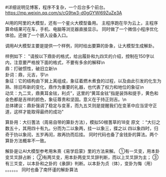 #详细说明见博客，程序不复杂，一个后台多个前台。
https://mp.weixin.qq.com/s/cG9tw3-d0gGYWl69ZuZe3A

AI用的阿里的大模型，还有一个星火大模型备用。
主程序跑在华为云上，主程序算命结果可在车，手机、电脑等浏览器直接显示。
同时做了一个微信小程序优化体验。还做了一个嵌入设备入口。

调用AI大模型主要是提供一个样例，同时给出要算的卦象，让大模型生成解卦。

样例如下：
"请按以下鼎卦的格式，给出履卦和九四爻的介绍，控制在150字以内，注意要严格按下面的格式，不要有多余的解释\n\
        鼎：打破惯性，破旧立新\n\
        卦词：鼎，元吉，亨\n\
        象征：它的结构由下巽上离组成，象征着燃木煮食的过程，以及由此引发的化生为熟、除旧布新的变化，鼎作为重要的礼器，也代表了权力和地位的象征\n\
        动爻：九二爻，鼎黄耳金铉，利贞”，这里的“黄耳金铉”指是装饰和提手，黄色和金色都是吉祥的颜色，象征尊贵和坚固。意义在于持正则吉。\n\
        总体建议：鼎卦强调了稳定与变革，而九五爻则是提醒我们在变革中应当坚守正道，这样才能取得最终的成功"

算卦用：大衍蓍法（周易自带的算卦方法），模拟50根蓍草的18变
原文 ：“大衍之数五十，其用四十有九。分而为二以象两，挂一以象三，揲之以 四以象四时，归奇于扐以象闰，五岁再闰，故再扐而后挂。
同时代码也备了金钱卦的算法。两个算卦方法概率不一致。

解卦是让AI大模型参考用朱熹《易学启蒙》里的方法来解。
①有一爻变，用本卦变爻爻辞占断；
②有两爻变，用本卦两变爻爻辞判断，而以上爻爻辞为主；
③有三爻变，以本卦和之卦的《彖辞》判断。以本卦为贞（体），变卦为悔（用）
。。。。。。
同时也备了南怀谨的解卦算法
